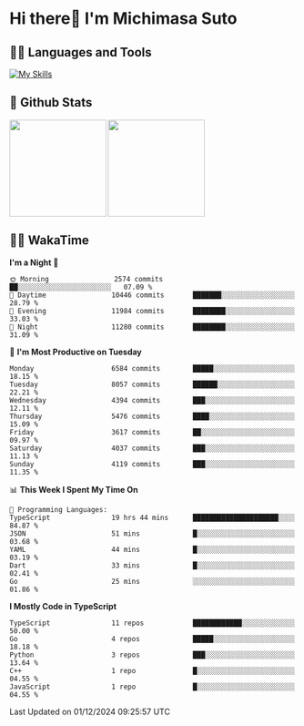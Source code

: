 # Hi there👋 I'm Michimasa Suto

## 🧑‍💻 Languages and Tools
[![My Skills](https://skillicons.dev/icons?i=ts,nextjs,react,vue,python,go,aws,docker,nodejs,redux,solidity,firebase,gcp,js,bootstrap,tailwind,materialui,html,css,wordpress,xd,figma,raspberrypi,arduino)](https://skillicons.dev)

<!--
**Suto-Michimasa/Suto-Michimasa** is a ✨ _special_ ✨ repository because its `README.md` (this file) appears on your GitHub profile.

Here are some ideas to get you started:

- 🔭 I’m currently working on ...
- 🌱 I’m currently learning ...
- 👯 I’m looking to collaborate on ...
- 🤔 I’m looking for help with ...
- 💬 Ask me about ...
- 📫 How to reach me: ...
- 😄 Pronouns: ...
- ⚡ Fun fact: ...
-->
## 💎 Github Stats

<div>
  <img height="170" align="left" src="https://github-readme-stats.vercel.app/api?username=Suto-michimasa&count_private=true&show_icons=true&theme=dark" />
  <img height="170" src="https://github-readme-stats.vercel.app/api/top-langs/?username=Suto-michimasa&langs_count=8&layout=compact&theme=dark" />
</div>

<!-- ## 🏆 GitHub Profile Trophy

<img width="800" src="https://github-profile-trophy.vercel.app/?username=Suto-michimasa&theme=onedark&no-frame=true"/>
 -->

## 🧑‍💻 WakaTime
<!--START_SECTION:waka-->
**I'm a Night 🦉** 

```text
🌞 Morning                2574 commits        ██░░░░░░░░░░░░░░░░░░░░░░░   07.09 % 
🌆 Daytime                10446 commits       ███████░░░░░░░░░░░░░░░░░░   28.79 % 
🌃 Evening                11984 commits       ████████░░░░░░░░░░░░░░░░░   33.03 % 
🌙 Night                  11280 commits       ████████░░░░░░░░░░░░░░░░░   31.09 % 
```
📅 **I'm Most Productive on Tuesday** 

```text
Monday                   6584 commits        █████░░░░░░░░░░░░░░░░░░░░   18.15 % 
Tuesday                  8057 commits        ██████░░░░░░░░░░░░░░░░░░░   22.21 % 
Wednesday                4394 commits        ███░░░░░░░░░░░░░░░░░░░░░░   12.11 % 
Thursday                 5476 commits        ████░░░░░░░░░░░░░░░░░░░░░   15.09 % 
Friday                   3617 commits        ██░░░░░░░░░░░░░░░░░░░░░░░   09.97 % 
Saturday                 4037 commits        ███░░░░░░░░░░░░░░░░░░░░░░   11.13 % 
Sunday                   4119 commits        ███░░░░░░░░░░░░░░░░░░░░░░   11.35 % 
```


📊 **This Week I Spent My Time On** 

```text
💬 Programming Languages: 
TypeScript               19 hrs 44 mins      █████████████████████░░░░   84.87 % 
JSON                     51 mins             █░░░░░░░░░░░░░░░░░░░░░░░░   03.68 % 
YAML                     44 mins             █░░░░░░░░░░░░░░░░░░░░░░░░   03.19 % 
Dart                     33 mins             █░░░░░░░░░░░░░░░░░░░░░░░░   02.41 % 
Go                       25 mins             ░░░░░░░░░░░░░░░░░░░░░░░░░   01.86 % 
```

**I Mostly Code in TypeScript** 

```text
TypeScript               11 repos            ████████████░░░░░░░░░░░░░   50.00 % 
Go                       4 repos             █████░░░░░░░░░░░░░░░░░░░░   18.18 % 
Python                   3 repos             ███░░░░░░░░░░░░░░░░░░░░░░   13.64 % 
C++                      1 repo              █░░░░░░░░░░░░░░░░░░░░░░░░   04.55 % 
JavaScript               1 repo              █░░░░░░░░░░░░░░░░░░░░░░░░   04.55 % 
```




 Last Updated on 01/12/2024 09:25:57 UTC
<!--END_SECTION:waka-->
